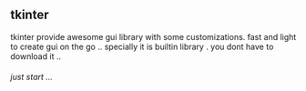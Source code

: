 ## tkinter
tkinter provide awesome gui library with some customizations.
fast and light to create gui on the go .. 
specially it is builtin library . you dont have to download it ..

###### just start ...

